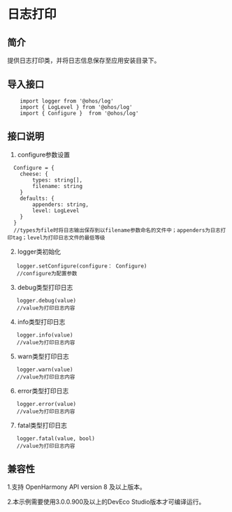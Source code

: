 # 日志打印

## 简介

提供日志打印类，并将日志信息保存至应用安装目录下。

## 导入接口

```
    import logger from '@ohos/log'
    import { LogLevel } from '@ohos/log'
    import { Configure }  from '@ohos/log'
```

## 接口说明

1. configure参数设置

```
  Configure = {
    cheese: {
        types: string[],
        filename: string
    }
    defaults: {
        appenders: string,
        level: LogLevel
    }
  } 
  //types为file时将日志输出保存到以filename参数命名的文件中；appenders为日志打印tag；level为打印日志文件的最低等级
```

2. logger类初始化

```
   logger.setConfigure(configure： Configure)
   //configure为配置参数
```

3. debug类型打印日志

```
   logger.debug(value) 
   //value为打印日志内容
```

4. info类型打印日志

```
   logger.info(value) 
   //value为打印日志内容
```

5. warn类型打印日志

```
   logger.warn(value) 
   //value为打印日志内容
```

6. error类型打印日志

```
   logger.error(value) 
   //value为打印日志内容
```

7. fatal类型打印日志

```
   logger.fatal(value, bool) 
   //value为打印日志内容
```

## 兼容性

1.支持 OpenHarmony API version 8 及以上版本。

2.本示例需要使用3.0.0.900及以上的DevEco Studio版本才可编译运行。